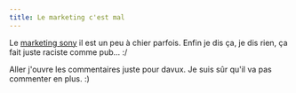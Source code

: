 ```yaml
---
title: Le marketing c'est mal
---
```


Le [marketing sony](http://digitalbattle.com/2006/07/04/racist-white-psp-ad/)
il est un peu à chier parfois. Enfin je dis ça, je dis rien, ça fait juste
raciste comme pub... :/

Aller j'ouvre les commentaires juste pour davux. Je suis sûr qu'il va pas
commenter en plus. :)

